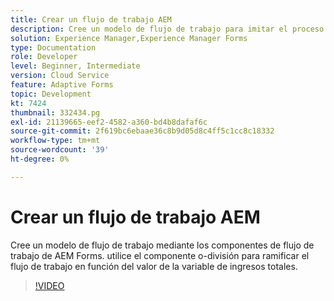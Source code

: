 ```yaml
---
title: Crear un flujo de trabajo AEM
description: Cree un modelo de flujo de trabajo para imitar el proceso empresarial.
solution: Experience Manager,Experience Manager Forms
type: Documentation
role: Developer
level: Beginner, Intermediate
version: Cloud Service
feature: Adaptive Forms
topic: Development
kt: 7424
thumbnail: 332434.pg
exl-id: 21139665-eef2-4582-a360-bd4b8dafaf6c
source-git-commit: 2f619bc6ebaae36c8b9d05d8c4ff5c1cc8c18332
workflow-type: tm+mt
source-wordcount: '39'
ht-degree: 0%

---
```


# Crear un flujo de trabajo AEM

Cree un modelo de flujo de trabajo mediante los componentes de flujo de trabajo de AEM Forms. utilice el componente o-división para ramificar el flujo de trabajo en función del valor de la variable de ingresos totales.

>[!VIDEO](https://video.tv.adobe.com/v/332434?quality=12&learn=on)
